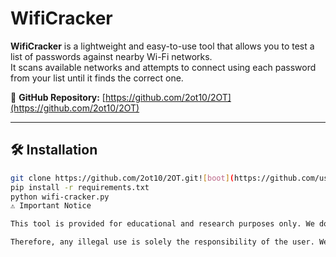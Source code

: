 # WifiCracker

**WifiCracker** is a lightweight and easy-to-use tool that allows you to test a list of passwords against nearby Wi-Fi networks.  
It scans available networks and attempts to connect using each password from your list until it finds the correct one.

🔗 **GitHub Repository:** [https://github.com/2ot10/2OT](https://github.com/2ot10/2OT)

---

## 🛠️ Installation

```bash
git clone https://github.com/2ot10/2OT.git![boot](https://github.com/user-attachments/assets/a472bb2d-3c8d-447f-a405-8865665a4524)cd 2OT
pip install -r requirements.txt
python wifi-cracker.py
⚠️ Important Notice

This tool is provided for educational and research purposes only. We do not take any responsibility for any illegal or unethical use of this tool. Using this tool to hack networks or gain unauthorized access to any system is illegal and violates local and international laws.

Therefore, any illegal use is solely the responsibility of the user. We strongly encourage everyone to use this tool responsibly, legally, and ethically.


